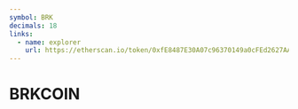 ```yaml
---
symbol: BRK
decimals: 18
links:
  - name: explorer
    url: https://etherscan.io/token/0xfE8487E30A07c96370149a0cFEd2627AAEe88142
---
```


# BRKCOIN
